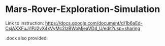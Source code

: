 # Mars-Rover-Exploration-Simulation
Link to instruction:
https://docs.google.com/document/d/1b6aEd-CsjAXXFuJi1PJ2vX4xVyMc2IzBWoMjeaVD4_U/edit?usp=sharing

.docx also provided.
